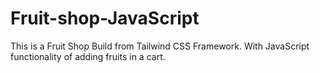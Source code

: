 # Fruit-shop-JavaScript
This is a Fruit Shop Build from Tailwind CSS Framework. With JavaScript functionality of adding fruits in a cart.
 
